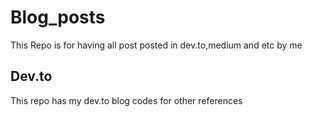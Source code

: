 # Blog_posts
This Repo is for having all post posted in dev.to,medium and etc by me

## Dev.to
This repo has my dev.to blog codes for other references
